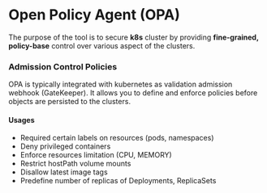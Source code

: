 # Open Policy Agent (OPA)
The purpose of the tool is to secure **k8s** cluster by providing **fine-grained, policy-base** control over various aspect of the clusters.

### Admission Control Policies
OPA is typically integrated with kubernetes as validation admission webhook (GateKeeper). It allows you to define and enforce policies before objects are persisted to the clusters.

#### Usages
-  Required certain labels on resources (pods, namespaces)
- Deny privileged containers
- Enforce resources limitation (CPU, MEMORY)
- Restrict hostPath volume mounts
- Disallow latest image tags
- Predefine number of replicas of Deployments, ReplicaSets

